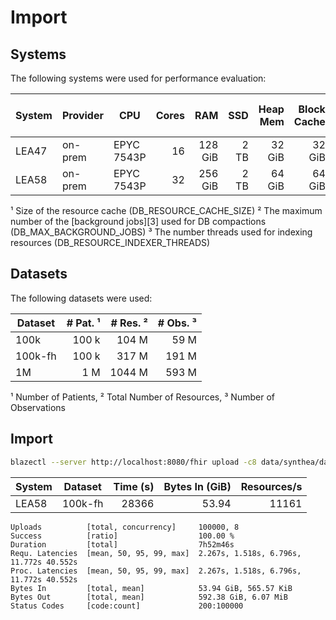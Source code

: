 # Import

## Systems

The following systems were used for performance evaluation:

| System | Provider | CPU        | Cores |     RAM |  SSD | Heap Mem | Block Cache | Resource Cache ¹ | Background Jobs ² | Indexer Threads ³ |
|--------|----------|------------|------:|--------:|-----:|---------:|------------:|-----------------:|------------------:|------------------:|
| LEA47  | on-prem  | EPYC 7543P |    16 | 128 GiB | 2 TB |   32 GiB |      32 GiB |             10 M |                 8 |                16 | 
| LEA58  | on-prem  | EPYC 7543P |    32 | 256 GiB | 2 TB |   64 GiB |      64 GiB |             20 M |                16 |                32 | 

¹ Size of the resource cache (DB_RESOURCE_CACHE_SIZE)
² The maximum number of the [background jobs][3] used for DB compactions (DB_MAX_BACKGROUND_JOBS)
³ The number threads used for indexing resources (DB_RESOURCE_INDEXER_THREADS)

## Datasets

The following datasets were used:

| Dataset | # Pat. ¹ | # Res. ² | # Obs. ³ |
|---------|---------:|---------:|---------:|
| 100k    |    100 k |    104 M |     59 M |
| 100k-fh |    100 k |    317 M |    191 M |
| 1M      |      1 M |   1044 M |    593 M |

¹ Number of Patients, ² Total Number of Resources, ³ Number of Observations

## Import

```sh
blazectl --server http://localhost:8080/fhir upload -c8 data/synthea/data-100k-full-history/
```

| System | Dataset | Time (s) | Bytes In (GiB) | Resources/s |
|--------|---------|---------:|---------------:|------------:|
| LEA58  | 100k-fh |    28366 |          53.94 |       11161 |

```
Uploads          [total, concurrency]     100000, 8
Success          [ratio]                  100.00 %
Duration         [total]                  7h52m46s
Requ. Latencies  [mean, 50, 95, 99, max]  2.267s, 1.518s, 6.796s, 11.772s 40.552s
Proc. Latencies  [mean, 50, 95, 99, max]  2.267s, 1.518s, 6.796s, 11.772s 40.552s
Bytes In         [total, mean]            53.94 GiB, 565.57 KiB
Bytes Out        [total, mean]            592.38 GiB, 6.07 MiB
Status Codes     [code:count]             200:100000
```
